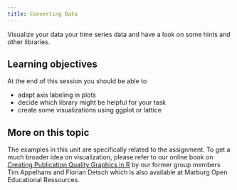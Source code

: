 ```yaml
---
title: Converting Data
---
```


Visualize your data  your time series data and have a look on some hints and other libraries.

<!--more-->

## Learning objectives
At the end of this session you should be able to
* adapt axis labeling in plots
* decide which library might be helpful for your task
* create some visualizations using ggplot or lattice


## More on this topic
The examples in this unit are specifically related to the assignment. To get a much broader idea on visualization, please refer to our online book on [Creating Publication Quality Graphics in R](https://oer.uni-marburg.de/data/mriliasmooc/lm_data/lm_1901/index.html) by our former group members Tim Appelhans and Florian Detsch which is also available at Marburg Open Educational Ressources.
